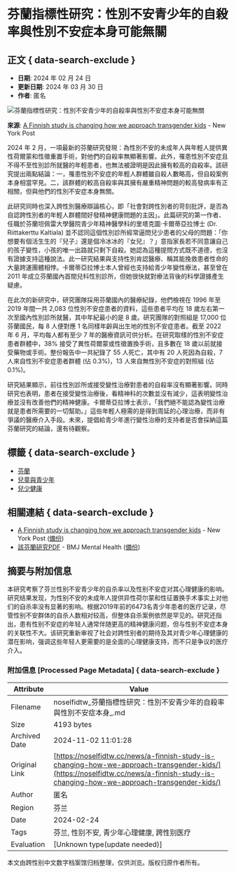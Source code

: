 # 芬蘭指標性研究：性別不安青少年的自殺率與性別不安症本身可能無關

## 正文 { data-search-exclude }


- **日期**: 2024 年 02 月 24 日
- **更新日期**: 2024 年 03 月 30 日
- **作者**: 匿名

![芬蘭指標性研究：性別不安青少年的自殺率與性別不安症本身可能無關](https://archive.md/cNc60/a95d585099a1e5691910f06e865e7f54cf81629c.webp)

**來源**: [A Finnish study is changing how we approach transgender kids](https://nypost.com/2024/02/24/opinion/a-finnish-study-is-changing-how-we-approach-trans-kids/) - New York Post

2024 年 2 月，一項最新的芬蘭研究發現：為性別不安的未成年人與年輕人提供異性荷爾蒙和性徵重置手術，對他們的自殺率無顯著影響。此外，罹患性別不安症且不得不至性別診所就醫的年輕患者，也無法被證明是因此擁有較高的自殺率。該研究提出兩點結論：一，罹患性別不安症的年輕人群體雖自殺人數略高，但自殺案例本身相當罕見。二，該群體的較高自殺率與其擁有嚴重精神問題的較高發病率有正相關，但與他們的性別不安症本身無關。

此研究同時也深入跨性別醫療辯論核心，即「社會對跨性別者的苛刻批評，是否為自認跨性別者的年輕人群體間好發精神健康問題的主因」。此篇研究的第一作者、任職於芬蘭坦佩雷大學醫院青少年精神醫學科的里塔克圖·卡爾蒂亞拉博士 (Dr. Riittakerttu Kaltiala) 並不認同這個性別診所經常逼問兒少患者的父母的問題：「你想要有個活生生的『兒子』還是個冷冰冰的『女兒』？」意指家長若不同意讓自己的孩子變性，小孩的唯一出路就只剩下自殺。她認為這種提問方式既不道德，也沒有證據支持這種說法。此一研究結果與支持性別肯認醫療、稱其能挽救患者性命的大量跨運團體相悖。卡爾蒂亞拉博士本人曾經也支持給青少年變性療法，甚至曾在 2011 年成立芬蘭國內首間兒科性別診所，但她很快就對療法背後的科學證據產生疑慮。

在此次的新研究中，研究團隊採用芬蘭國內的醫療紀錄，他們檢視在 1996 年至 2019 年間一共 2,083 位性別不安症患者的資料，這些患者平均在 18 歲左右第一次至國內性別診所就醫，其中年紀最小的是 8 歲。研究團隊的對照組是 17,000 位芬蘭國民，每 8 人便對應 1 名同樣年齡與出生地的性別不安症患者。截至 2022 年 6 月，平均每人都有至少 7 年的醫療資訊可供分析。在研究取樣的性別不安症患者群體中，38% 接受了異性荷爾蒙或性徵置換手術，且多數在 18 歲以前就接受藥物或手術。整份報告中一共紀錄了 55 人死亡，其中有 20 人死因為自殺，7 人來自性別不安症患者群體 (佔 0.3%)，13 人來自無性別不安症的對照組 (佔 0.1%)。

研究結果顯示，前往性別診所或接受變性治療對患者的自殺率沒有顯著影響。同時研究也表明，患者在接受變性治療後，看精神科的次數並沒有減少，這表明變性治療並沒有改善他們的精神健康。卡爾蒂亞拉博士表示，「我們絕不能認為變性治療就是患者所需要的一切幫助。」這些年輕人極需的是得到周延的心理治療，而非有爭議的醫療介入手段。未來，提倡給青少年進行變性治療的支持者是否會採納這篇芬蘭研究的結論，還有待觀察。

## 標籤 { data-search-exclude }
- [芬蘭](/regions/%e8%8a%ac%e8%98%ad/)
- [兒童與青少年](/tags/%e5%85%92%e7%ab%a5%e8%88%87%e9%9d%92%e5%b0%91%e5%b9%b4/)
- [兒少健康](/tags/%e5%85%92%e5%b0%91%e5%81%a5%e5%ba%b7/)

## 相關連結 { data-search-exclude }
- [A Finnish study is changing how we approach transgender kids](https://nypost.com/2024/02/24/opinion/a-finnish-study-is-changing-how-we-approach-trans-kids/) - New York Post ([備份](https://archive.ph/cNc60))
- [該芬蘭研究PDF](https://mentalhealth.bmj.com/content/ebmental/27/1/e300940.full.pdf) - BMJ Mental Health ([備份](https://web.archive.org/web/20240306032037/https://mentalhealth.bmj.com/content/ebmental/27/1/e300940.full.pdf))

## 摘要与附加信息

<!-- tcd_abstract -->
本研究考察了芬兰性别不安青少年的自杀率以及性别不安症对其心理健康的影响。研究结果发现，为性别不安的未成年人提供异性荷尔蒙和性征置换手术事实上对他们的自杀率没有显著的影响。根据2019年前的6473名青少年患者的医疗记录，尽管性别不安群体的自杀人数相对较高，但整体自杀案例依然是罕见的。研究还指出，患有性别不安症的年轻人通常伴随更高的精神健康问题，但与性别不安症本身的关联性不大。该研究重新审视了社会对跨性别者的期待及其对青少年心理健康的潜在影响，强调这些年轻人更需要的是全面的心理健康支持，而不只是争议的医疗介入。
<!-- tcd_abstract_end -->

### 附加信息 [Processed Page Metadata] { data-search-exclude }

| Attribute       | Value                                  |
|-----------------|----------------------------------------|
| Filename        | noselfidtw_芬蘭指標性研究：性別不安青少年的自殺率與性別不安症本身_.md                             |
| Size            | 4193 bytes                           |
| Archived Date   | 2024-11-02 11:01:28                             |
| Original Link   | [https://noselfidtw.cc/news/a-finnish-study-is-changing-how-we-approach-transgender-kids/](https://noselfidtw.cc/news/a-finnish-study-is-changing-how-we-approach-transgender-kids/)                       |
| Author          | 匿名                               |
| Region          | 芬兰                               |
| Date            | 2024-02-24                                 |
| Tags            | 芬兰, 性别不安, 青少年心理健康, 跨性别医疗                                 |
| Evaluation            | [Unknown type(update needed)]                                 |
<!-- tcd_table_end -->

本文由跨性别中文数字档案馆归档整理，仅供浏览。版权归原作者所有。
